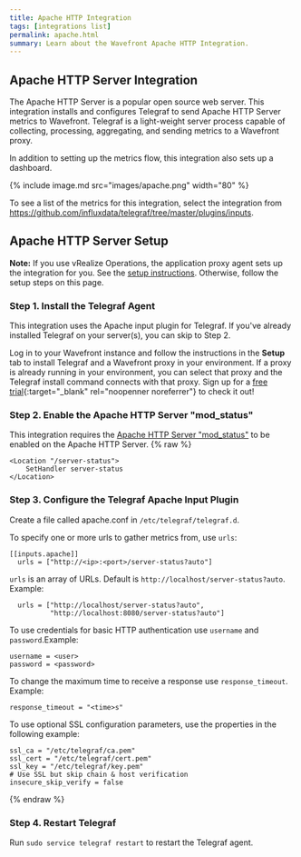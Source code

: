 ```yaml
---
title: Apache HTTP Integration
tags: [integrations list]
permalink: apache.html
summary: Learn about the Wavefront Apache HTTP Integration.
---
```

## Apache HTTP Server Integration

The Apache HTTP Server is a popular open source web server. This integration installs and configures Telegraf to send Apache HTTP Server metrics to Wavefront. Telegraf is a light-weight server process capable of collecting, processing, aggregating, and sending metrics to a Wavefront proxy.

In addition to setting up the metrics flow, this integration also sets up a dashboard.

{% include image.md src="images/apache.png" width="80" %}


To see a list of the metrics for this integration, select the integration from <https://github.com/influxdata/telegraf/tree/master/plugins/inputs>.
## Apache HTTP Server Setup



**Note:** If you use vRealize Operations, the application proxy agent sets up the integration for you. See the [setup instructions](http://YOUR_CLUSTER.wavefront.com/integration/vrops/setup). Otherwise, follow the setup steps on this page.

### Step 1. Install the Telegraf Agent

This integration uses the Apache input plugin for Telegraf. If you've already installed Telegraf on your server(s), you can skip to Step 2.

Log in to your Wavefront instance and follow the instructions in the **Setup** tab to install Telegraf and a Wavefront proxy in your environment. If a proxy is already running in your environment, you can select that proxy and the Telegraf install command connects with that proxy. Sign up for a [free trial](http://wavefront.com/sign-up/?utm_source=docs.vmware.com&utm_medium=referral&utm_campaign=docs-front-page){:target="_blank" rel="noopenner noreferrer"} to check it out!

### Step 2. Enable the Apache HTTP Server "mod_status"

This integration requires the [Apache HTTP Server "mod_status"](https://httpd.apache.org/docs/2.4/mod/mod_status.html#enable) to be enabled on the Apache HTTP Server.
{% raw %}
```
<Location "/server-status">
    SetHandler server-status
</Location>
```

### Step 3. Configure the Telegraf Apache Input Plugin

Create a file called apache.conf in `/etc/telegraf/telegraf.d`. 

To specify one or more urls to gather metrics from, use `urls`: 
```
[[inputs.apache]]
  urls = ["http://<ip>:<port>/server-status?auto"]
```

`urls` is an array of URLs. Default is `http://localhost/server-status?auto`. Example: 
```
  urls = ["http://localhost/server-status?auto",
          "http://localhost:8080/server-status?auto"]
```

To use credentials for basic HTTP authentication use `username` and `password`.Example:
```
username = <user>
password = <password>
```

To change the maximum time to receive a response use `response_timeout`. Example:
```
response_timeout = "<time>s"
```

To use optional SSL configuration parameters, use the properties in the following example: 
```
ssl_ca = "/etc/telegraf/ca.pem"
ssl_cert = "/etc/telegraf/cert.pem"
ssl_key = "/etc/telegraf/key.pem"
# Use SSL but skip chain & host verification
insecure_skip_verify = false
```
{% endraw %}

### Step 4. Restart Telegraf

Run `sudo service telegraf restart` to restart the Telegraf agent.
